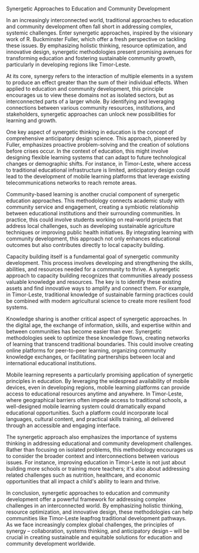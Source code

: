 Synergetic Approaches to Education and Community Development

In an increasingly interconnected world, traditional approaches to education and community development often fall short in addressing complex, systemic challenges. Enter synergetic approaches, inspired by the visionary work of R. Buckminster Fuller, which offer a fresh perspective on tackling these issues. By emphasizing holistic thinking, resource optimization, and innovative design, synergetic methodologies present promising avenues for transforming education and fostering sustainable community growth, particularly in developing regions like Timor-Leste.

At its core, synergy refers to the interaction of multiple elements in a system to produce an effect greater than the sum of their individual effects. When applied to education and community development, this principle encourages us to view these domains not as isolated sectors, but as interconnected parts of a larger whole. By identifying and leveraging connections between various community resources, institutions, and stakeholders, synergetic approaches can unlock new possibilities for learning and growth.

One key aspect of synergetic thinking in education is the concept of comprehensive anticipatory design science. This approach, pioneered by Fuller, emphasizes proactive problem-solving and the creation of solutions before crises occur. In the context of education, this might involve designing flexible learning systems that can adapt to future technological changes or demographic shifts. For instance, in Timor-Leste, where access to traditional educational infrastructure is limited, anticipatory design could lead to the development of mobile learning platforms that leverage existing telecommunications networks to reach remote areas.

Community-based learning is another crucial component of synergetic education approaches. This methodology connects academic study with community service and engagement, creating a symbiotic relationship between educational institutions and their surrounding communities. In practice, this could involve students working on real-world projects that address local challenges, such as developing sustainable agriculture techniques or improving public health initiatives. By integrating learning with community development, this approach not only enhances educational outcomes but also contributes directly to local capacity building.

Capacity building itself is a fundamental goal of synergetic community development. This process involves developing and strengthening the skills, abilities, and resources needed for a community to thrive. A synergetic approach to capacity building recognizes that communities already possess valuable knowledge and resources. The key is to identify these existing assets and find innovative ways to amplify and connect them. For example, in Timor-Leste, traditional knowledge of sustainable farming practices could be combined with modern agricultural science to create more resilient food systems.

Knowledge sharing is another critical aspect of synergetic approaches. In the digital age, the exchange of information, skills, and expertise within and between communities has become easier than ever. Synergetic methodologies seek to optimize these knowledge flows, creating networks of learning that transcend traditional boundaries. This could involve creating online platforms for peer-to-peer learning, organizing community knowledge exchanges, or facilitating partnerships between local and international educational institutions.

Mobile learning represents a particularly promising application of synergetic principles in education. By leveraging the widespread availability of mobile devices, even in developing regions, mobile learning platforms can provide access to educational resources anytime and anywhere. In Timor-Leste, where geographical barriers often impede access to traditional schools, a well-designed mobile learning system could dramatically expand educational opportunities. Such a platform could incorporate local languages, cultural content, and practical skills training, all delivered through an accessible and engaging interface.

The synergetic approach also emphasizes the importance of systems thinking in addressing educational and community development challenges. Rather than focusing on isolated problems, this methodology encourages us to consider the broader context and interconnections between various issues. For instance, improving education in Timor-Leste is not just about building more schools or training more teachers; it's also about addressing related challenges such as nutrition, healthcare, and economic opportunities that all impact a child's ability to learn and thrive.

In conclusion, synergetic approaches to education and community development offer a powerful framework for addressing complex challenges in an interconnected world. By emphasizing holistic thinking, resource optimization, and innovative design, these methodologies can help communities like Timor-Leste leapfrog traditional development pathways. As we face increasingly complex global challenges, the principles of synergy – collaboration, systems thinking, and anticipatory design – will be crucial in creating sustainable and equitable solutions for education and community development worldwide.